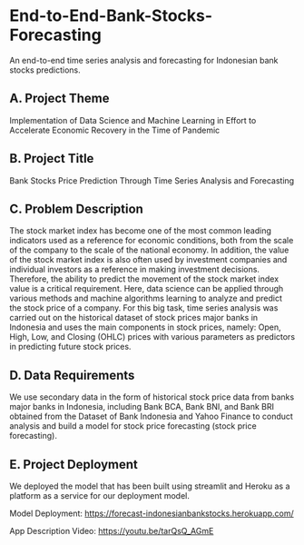 # End-to-End-Bank-Stocks-Forecasting
An end-to-end time series analysis and forecasting for Indonesian bank stocks predictions.

## A. Project Theme

Implementation of Data Science and Machine Learning in Effort to Accelerate Economic Recovery in the Time of Pandemic

## B. Project Title

Bank Stocks Price Prediction Through Time Series Analysis and Forecasting

## C. Problem Description

The stock market index has become one of the most common leading indicators used as a reference for economic conditions, both from the scale of the company to the scale of the national economy. In addition, the value of the stock market index is also often used by investment companies and individual investors as a reference in making investment decisions. Therefore, the ability to predict the movement of the stock market index value is a critical requirement. Here, data science can be applied through various methods and machine algorithms learning to analyze and predict the stock price of a company. For this big task, time series analysis was carried out on the historical dataset of stock prices major banks in Indonesia and uses the main components in stock prices, namely: Open, High, Low, and Closing (OHLC) prices with various parameters as predictors in predicting future stock prices.

## D. Data Requirements

We use secondary data in the form of historical stock price data from banks major banks in Indonesia, including Bank BCA, Bank BNI, and Bank BRI obtained from the Dataset of Bank Indonesia and Yahoo Finance to conduct analysis and build a model for stock price forecasting (stock price forecasting).

## E. Project Deployment

We deployed the model that has been built using streamlit and Heroku as a platform as a service for our deployment model.

Model Deployment: https://forecast-indonesianbankstocks.herokuapp.com/ 

App Description Video: https://youtu.be/tarQsQ_AGmE 

